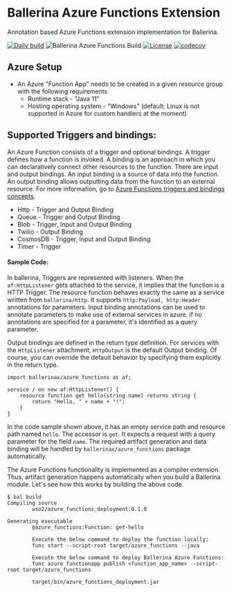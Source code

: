 # Ballerina Azure Functions Extension

Annotation based Azure Functions extension implementation for Ballerina. 

[![Daily build](https://github.com/ballerina-platform/module-ballerinax-azure.functions/workflows/Daily%20build/badge.svg)](https://github.com/ballerina-platform/module-ballerinax-azure.functions/actions?query=workflow%3A%22Daily+build%22)
![Ballerina Azure Functions Build](https://github.com/ballerina-platform/module-ballerinax-azure.functions/workflows/Ballerina%20Azure%20Functions%20Build/badge.svg)
[![License](https://img.shields.io/badge/License-Apache%202.0-blue.svg)](https://opensource.org/licenses/Apache-2.0)
[![codecov](https://codecov.io/gh/ballerina-platform/module-ballerinax-azure.functions/branch/master/graph/badge.svg)](https://codecov.io/gh/ballerina-platform/module-ballerinax-azure.functions)

## Azure Setup

* An Azure "Function App" needs to be created in a given resource group with the following requirements
   - Runtime stack - "Java 11"
   - Hosting operating system - "Windows" (default; Linux is not supported in Azure for custom handlers at the moment)

## Supported Triggers and bindings:

An Azure Function consists of a trigger and optional bindings. A trigger defines how a function is invoked. A binding is
an approach in which you can declaratively connect other resources to the function. There are input and output bindings.
An input binding is a source of data into the function. An output binding allows outputting data from the function to an
external resource. For more information, go
to <a href="https://docs.microsoft.com/en-us/azure/azure-functions/functions-triggers-bindings" target="_blank">Azure
Functions triggers and bindings concepts</a>.

- Http - Trigger and Output Binding
- Queue - Trigger and Output Binding
- Blob - Trigger, Input and Output Binding
- Twilio - Output Binding
- CosmosDB - Trigger, Input and Output Binding
- Timer - Trigger

#### Sample Code:

In ballerina, Triggers are represented with listeners. When the `af:HttpListener` gets attached to the service, it
implies that the function is a HTTP Trigger. The resource function behaves exactly the same as a service written
from `ballerina/http`. It supports `http:Payload, http:Header` annotations for parameters. Input binding annotations can
be used to annotate parameters to make use of external services in azure. if no annotations are specified for a
parameter, it's identified as a query parameter.

Output bindings are defined in the return type definition. For services with the `HttpListener` attachment, `HttpOutput`
is the default Output binding. Of course, you can override the default behavior by specifying them explicitly in the
return type.

```ballerina
import ballerinax/azure_functions as af;

service / on new af:HttpListener() {
    resource function get hello(string name) returns string {
        return "Hello, " + name + "!";
    }
}
```

In the code sample shown above, it has an empty service path and resource path named `hello`. The accessor is `get`. It
expects a request with a query parameter for the field `name`. The required artifact generation and data binding will be
handled by `ballerinax/azure_functions` package automatically.

The Azure Functions functionality is implemented as a compiler extension. Thus, artifact generation happens automatically when you build a Ballerina module. Let's see how this works by building the above code.

```
$ bal build
Compiling source
        wso2/azure_functions_deployment:0.1.0

Generating executable
        @azure_functions:Function: get-hello

        Execute the below command to deploy the function locally:
        func start --script-root target/azure_functions --java

        Execute the below command to deploy Ballerina Azure Functions:
        func azure functionapp publish <function_app_name> --script-root target/azure_functions 

        target/bin/azure_functions_deployment.jar
```
